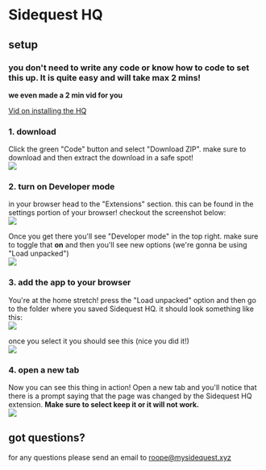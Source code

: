 # Sidequest HQ

## setup
### you don't need to write any code or know how to code to set this up. It is quite easy and will take max 2 mins!

**we even made a 2 min vid for you**

[Vid on installing the HQ](https://www.loom.com/share/158b724e62254400911ecb9e162815e4?sid=4bfc1f19-ff3c-4ead-a7a2-4b0069336cc6)


### 1. download
Click the green "Code" button and select "Download ZIP". make sure to download and then extract the download in a safe spot!<br>
![](https://i.imgur.com/NjSbnRL.png)

### 2. turn on Developer mode
in your browser head to the "Extensions" section. this can be found in the settings portion of your browser! checkout the screenshot below:<br>
![](https://i.imgur.com/igEIfnt.png)

Once you get there you'll see "Developer mode" in the top right. make sure to toggle that **on** and then you'll see new options (we're gonna be using "Load unpacked")<br>
![](https://i.imgur.com/l8GLD4b.png)

### 3. add the app to your browser
You're at the home stretch! press the "Load unpacked" option and then go to the folder where you saved Sidequest HQ. it should look something like this:<br>
![](https://i.imgur.com/ztCAc8i.png)

once you select it you should see this (nice you did it!)<br>
![](https://i.imgur.com/wrvmXZ7.png)

### 4. open a new tab
Now you can see this thing in action! Open a new tab and you'll notice that there is a prompt saying that the page was changed by the Sidequest HQ extension. **Make sure to select keep it or it will not work.**<br>
![](https://i.imgur.com/e3uWUEB.png)

## got questions?
for any questions please send an email to roope@mysidequest.xyz
